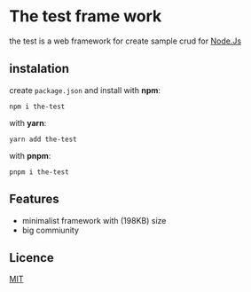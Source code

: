 # The test frame work

the test is a web framework for create sample crud for [Node.Js]("http://nodejs.org")

## instalation
create `package.json` and install with **npm**:
```console
npm i the-test
```

with **yarn**: 
```console
yarn add the-test
```

with **pnpm**:

```console
pnpm i the-test
```

## Features

* minimalist framework with (198KB) size
* big commiunity

## Licence
[MIT](LICENSE)